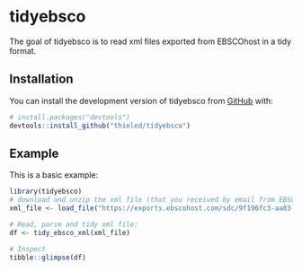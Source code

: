 
# tidyebsco

<!-- badges: start -->
<!-- badges: end -->

The goal of tidyebsco is to read xml files exported from EBSCOhost in a tidy format.

## Installation

You can install the development version of tidyebsco from [GitHub](https://github.com/) with:

``` r
# install.packages("devtools")
devtools::install_github("thieled/tidyebsco")
```

## Example

This is a basic example:

``` r
library(tidyebsco)
# download and unzip the xml file (that you received by email from EBSCOhost export):
xml_file <- load_file("https://exports.ebscohost.com/sdc/9f196fc3-aa83-44f5-95fa-0c7d945b31a3.zip")

# Read, parse and tidy xml file:
df <- tidy_ebsco_xml(xml_file)

# Inspect
tibble::glimpse(df)

```

